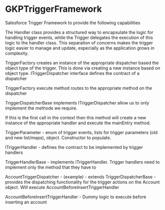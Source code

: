 
# GKPTriggerFramework

Salesforce Trigger Framework to provide the following capabilities

The Handler class provides a structured way to encapsulate the logic for handling  trigger events, while the Trigger delegates the execution of this logic to the handler class. 
This separation of concerns makes the trigger logic easier to manage and update, especially as the application grows in complexity.

TriggerFactory creates an instance of the appropriate dispatcher based the object type of the trigger. This is done via creating a new instance based on object type. ITriggerDispatcher interface defines the contract of a dispatcher

TriggerFactory execute method routes to the appropriate method on the dispatcher

TriggerDispatcherBase implements ITriggerDispatcher allow us to only implement the methods we require. 

If this is the first call in the context then this method will create a new instance of the appropriate handler and execute the mainEntry method. 

TriggerParameter - enum of trigger events, lists for trigger parameters (old and new list/maps), object. Constructor to populate.

ITriggerHandler - defines the contract to be implemented by trigger handlers

TriggerHandlerBase - implements ITriggerHandler. Trigger handlers need to implement only the method that they have to

AccountTriggerDispatcher - (example) - extends TriggerDispatcherBase - provides the dispatching functionality for the trigger actions 
on the Account object. Will execute AccountBeforeInsertTriggerHandler

AccountBeforeInsertTriggerHandler - Dummy logic to execute before inserting an account